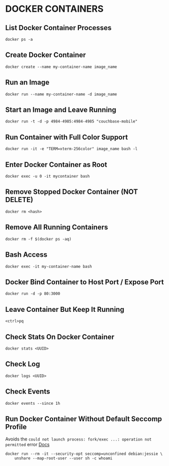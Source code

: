 # DOCKER CONTAINERS

## List Docker Container Processes
```console
docker ps -a
```

## Create Docker Container
```console
docker create --name my-container-name image_name
```

## Run an Image
```console
docker run --name my-container-name -d image_name
```

## Start an Image and Leave Running
```console
docker run -t -d -p 4984-4985:4984-4985 "couchbase-mobile"
```

## Run Container with Full Color Support
```console
docker run -it -e "TERM=xterm-256color" image_name bash -l
```

## Enter Docker Container as Root
```console
docker exec -u 0 -it mycontainer bash
```

## Remove Stopped Docker Container <hash> (NOT DELETE)
```console
docker rm <hash>
```

## Remove All Running Containers
```console
docker rm -f $(docker ps -aq)
```

## Bash Access
```console
docker exec -it my-container-name bash
```

## Docker Bind Container to Host Port / Expose Port
```console
docker run -d -p 80:3000
```

## Leave Container But Keep It Running
`<ctrl>pq`

## Check Stats On Docker Container
```console
docker stats <UUID>
```

## Check Log
```console
docker logs <UUID>
```

## Check Events
```console
docker events --since 1h
```

## Run Docker Container Without Default Seccomp Profile
Avoids the `could not launch process: fork/exec ...: operation not permitted`
error
[Docs](https://docs.docker.com/engine/security/seccomp/#significant-syscalls-blocked-by-the-default-profile)
```console
docker run --rm -it --security-opt seccomp=unconfined debian:jessie \
    unshare --map-root-user --user sh -c whoami
```
